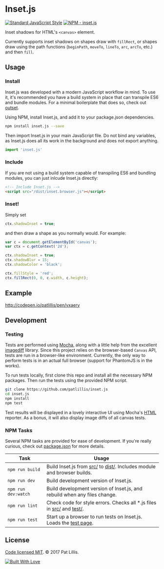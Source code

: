 # Inset.js

[![Standard JavaScript Style](https://img.shields.io/badge/code_style-standard-brightgreen.svg?style=flat-square)](http://standardjs.com/)
[![NPM - inset.js](https://img.shields.io/npm/v/inset.js.svg?style=flat-square)](https://www.npmjs.com/package/inset.js)

Inset shadows for HTML's `<canvas>` element.

Currently supports inset shadows on shapes draw with `fillRect`, or shapes draw using the path functions (`beginPath`, `moveTo`, `lineTo`, `arc`, `arcTo`, etc.) and then `fill`.

## Usage

### Install

Inset.js was developed with a modern JavaScript workflow in mind. To use it, it's recommended you have a build system in place that can transpile ES6 and bundle modules. For a minimal boilerplate that does so, check out [outset](https://github.com/callmecavs/outset).

Using NPM, install Inset.js, and add it to your package.json dependencies.

```bash
npm install inset.js --save
```

Then import Inset.js in your main JavaScript file. Do not bind any variables, as Inset.js does all its work in the background and does not export anything.

```javascript
import 'inset.js'
```

### Include

If you are not using a build system capable of transpiling ES6 and bundling modules, you can just inlcude Inset.js directly:

```html
<!-- Include Inset.js -->
<script src="/dist/inset.browser.js"></script>
```

### Inset!

Simply set 

```javascript
ctx.shadowInset = true;
```

and then draw a shape as you normally would. For example:

```javascript
var c = document.getElementById('canvas');
var ctx = c.getContext('2d');

ctx.shadowInset = true;
ctx.shadowBlur = 15;
ctx.shadowColor = 'black';

ctx.fillStyle = 'red';
ctx.fillRect(0, 0, c.width, c.height);
```

## Example

http://codepen.io/patlillis/pen/vxaery

## Development

### Testing

Tests are performed using [Mocha](https://mochajs.org/), along with a little help from the excellent [imagediff](https://github.com/HumbleSoftware/js-imagediff) library. Since this project relies on the browser-based `Canvas` API, tests are run in a browser-like environment. Currently, the only way to perform tests is in an actual full browser (support for PhantomJS is in the works).

To run tests locally, first clone this repo and install all the necessary NPM packages. Then run the tests using the provided NPM script.

```bash
git clone https://github.com/patlillis/inset.js
cd inset.js
npm install
npm test
```

Test results will be displayed in a lovely interactive UI using Mocha's [HTML](https://mochajs.org/#html) reporter. As a bonus, it will also display image diffs of all canvas tests.

### NPM Tasks

Several NPM tasks are provided for ease of development. If you're really curious, check out [package.json](package.json) for more details.

| Task                | Usage                                                                                 |
| ------------------- | ------------------------------------------------------------------------------------- |
| `npm run build`     | Build Inset.js from [src/](src) to [dist/](dist). Includes module and browser builds. |
| `npm run dev`       | Build development version of Inset.js.                                                |
| `npm run dev:watch` | Build development version of Inset.js, and rebuild when any files change.             |
| `npm run lint`      | Check code for style errors. Checks all *.js files in [src/](src) and [test/](test).  |
| `npm run test`      | Start up a browser to run tests on Inset.js. Loads the [test page](test/manual.html). |

<!--
### Command line

Command line tests are performed using [PhantomJS](http://phantomjs.org/) (hooked into Mocha with [phantom-js-core](https://github.com/nathanboktae/mocha-phantomjs-core)). Once you have run `npm install`, it should be as simple as

```bash
npm run test
```

Test results will be displayed in the terminal.
-->

## License

[Code licensed MIT](LICENSE). © 2017 Pat Lillis.

[![Built With Love](http://forthebadge.com/images/badges/built-with-love.svg)](http://forthebadge.com)
